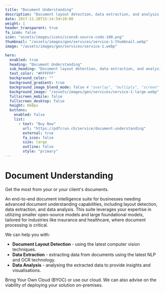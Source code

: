 ```yaml
---
title: "Document Understanding"
description: "Document layout detection, data extraction, and analysis."
date: 2017-11-28T15:14:54+10:00
weight: 1
header_transparent: true
fa_icon: false
icon: "assets/images/icons/icons8-source-code-100.png"
thumbnail: "/assets/images/gen/services/service-1-thumbnail.webp"
image: "/assets/images/gen/services/service-1.webp"

hero:
  enabled: true
  heading: "Document Understanding"
  sub_heading: "Document layout detection, data extraction, and analysis."
  text_color: "#FFFFFF"
  background_color: ""
  background_gradient: true
  background_image_blend_mode: false # "overlay", "multiply", "screen"
  background_image: "/assets/images/gen/services/service-1-large.webp"
  fullscreen_mobile: false
  fullscreen_desktop: false
  height: 660px
  buttons:
    enabled: false
    list:
      - text: "Buy Now"
        url: "https://pdfcrun.ch/service/document-understanding"
        external: true
        fa_icon: false
        size: large
        outline: false
        style: "primary"
---
```


# Document Understanding

Get the most from your or your client's documents. 

An end-to-end document intelligence suite for businesses needing advanced document understanding capabilities, including layout detection, data extraction, and data analysis. This suite leverages your expertise in utilizing smaller open-source models and large foundational models, tailored for industries like insurance and healthcare, where document processing is critical.

We can help you with:

- **Document Layout Detection** - using the latest computer vision techniques.
- **Data Extraction** - extracting data from documents using the latest NLP and OCR technology.
- **Data Analysis** - analysing the extracted data to provide insights and visualisations.

Bring Your Own Cloud (BYOC) or use our cloud. We can also advise on the viability of deploying your solution on-premises.